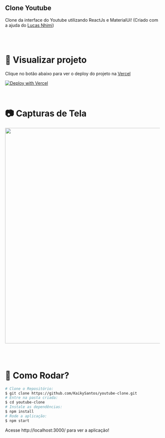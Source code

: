 ## Clone Youtube
Clone da interface do Youtube utilizando ReactJs e MaterialUi! (Criado com a ajuda do [
Lucas Nhimi](https://www.youtube.com/c/LucasNhimi))

<br/><br/>

# :eyes: Visualizar projeto

Clique no botão abaixo para ver o deploy do projeto na [Vercel](https://vercel.com)

[![Deploy with Vercel](https://vercel.com/button)](https://kaiky-youtube-clone.vercel.app)

<br/>

# :camera: Capturas de Tela

<div>
   <img src="https://i.ibb.co/DgzJwND/Opera-Instant-neo-2021-03-22-152208-localhost.png" width="700px">
</div>

<br/><br/>

# :construction_worker: Como Rodar?
```bash
# Clone o Repositório:
$ git clone https://github.com/KaikySantos/youtube-clone.git
# Entre na pasta criada:
$ cd youtube-clone
# Instale as dependências:
$ npm install
# Rode a aplicação:
$ npm start
```
Acesse http://localhost:3000/ para ver a aplicação!